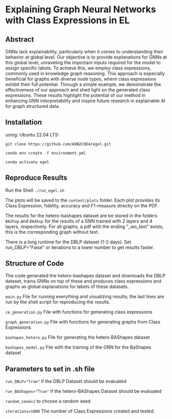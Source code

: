 # Explaining Graph Neural Networks with Class Expressions in EL
## Abstract
GNNs lack explainability, particularly when it comes to understanding their behavior at global level. Our objective is to provide explanations for GNNs at this global level, unraveling the important inputs required for the model to assign specific labels. To achieve this, we employ class expressions, commonly used in knowledge graph reasoning. This approach is especially beneficial for graphs with diverse node types, where class expressions exhibit their full potential. Through a simple example, we demonstrate the effectiveness of our approach and shed light on the generated class expressions. These results highlight the potential of our method in enhancing GNN interpretability and inspire future research in explainable AI for graph structured data.

## Installation
using: Ubuntu 22.04 LTS:
```
git clone https://github.com/A9B2C8D4/egel.git

conda env create -f environment.yml

conda activate egel
```
## Reproduce Results

Run the Shell `./run_egel.sh`


The plots will be saved to the `content/plots` folder. Each plot provides its Class Expression, fidelity, accuracy and F1-measure directly on the PDF. 

The results for the hetero-bashapes dataset are be stored in the folders `BA2hop` and `BA4hop` for the results of a GNN trained with 2 layers and 4 layers, respectively. For all graphs, a pdf with the ending "_wo_text" exists, this is the corresponding graph without text.



There is a long runtime for the DBLP dataset (1-2 days). Set run_DBLP="False" or iterations to a lower number to get results faster.


## Structure of Code

The code generated the hetero-bashapes dataset and downloads the DBLP dataset, trains GNNs on top of these and produces class expressions and graphs as global explanations for labels of these datasets.


`main.py` File for running everything and visualizing results; the last lines are run by the shell script for reproducing the results.

`ce_generation.py` File with functions for generating class expressions

`graph_generation.py` File with functions for generating graphs from Class Expressions

`bashapes_hetero.py` File for generating the hetero BAShapes dataset

`bashapes_model.py` File with the training of the GNN for the BaShapes dataset

## Parameters to set in .sh file


`run_DBLP="True"` if the DBLP Dataset should be evaluated

`run_BAShapes="True"` if the hetero-BAShapes Dataset should be evaluated

`random_seed=1` to choose a random seed

`iterations=1000` The number of Class Expressions created and tested.
